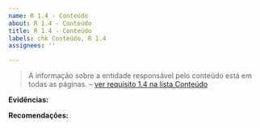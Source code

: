 ```yaml
---
name: R 1.4 - Conteúdo
about: R 1.4 - Conteúdo
title: R 1.4 - Conteúdo
labels: chk Conteúdo, R 1.4
assignees: ''

---
```


> A informação sobre a entidade responsável pelo conteúdo está em todas as páginas.
> – [ver requisito 1.4 na lista Conteúdo](https://amagovpt.github.io/kit-selo/checklists/checklist-conteudo#n14)


**Evidências:**


 **Recomendações:**

